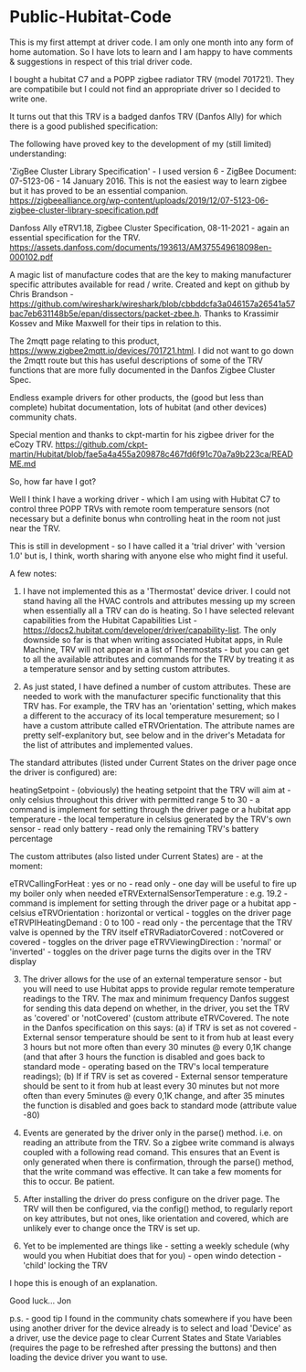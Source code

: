 # Public-Hubitat-Code

This is my first attempt at driver code.  I am only one month into any form of home automation.  So I have lots to learn and I am happy to have comments & suggestions in respect of this trial driver code.

I bought a hubitat C7 and a POPP zigbee radiator TRV (model 701721).  They are compatibile but I could not find an appropriate driver so I decided to write one.

It turns out that this TRV is a badged danfos TRV (Danfos Ally) for which there is a good published specification:

The following have proved key to the development of my (still limited) understanding:
  
'ZigBee Cluster Library Specification' - I used version 6 - ZigBee Document: 07-5123-06 - 14 January 2016.  This is not the easiest way to learn zigbee but it has proved to be an essential companion. https://zigbeealliance.org/wp-content/uploads/2019/12/07-5123-06-zigbee-cluster-library-specification.pdf

 Danfoss Ally eTRV1.18, Zigbee Cluster Specification, 08-11-2021 - again an essential specification for the TRV.  https://assets.danfoss.com/documents/193613/AM375549618098en-000102.pdf
 
A magic list of manufacture codes that are the key to making manufacturer specific attributes available for read / write. Created and kept on github by Chris Brandson -
 https://github.com/wireshark/wireshark/blob/cbbddcfa3a046157a26541a57bac7eb631148b5e/epan/dissectors/packet-zbee.h.  Thanks to Krassimir Kossev and Mike Maxwell for their tips in relation to this.  
 
The 2mqtt page relating to this product, https://www.zigbee2mqtt.io/devices/701721.html. I did not want to go down the 2mqtt route but this has useful descriptions of some of the TRV functions that are more fully documented in the Danfos Zigbee Cluster Spec.

Endless example drivers for other products, the (good but less than complete) hubitat documentation, lots of hubitat (and other devices) community chats.  

Special mention and thanks to ckpt-martin for his zigbee driver for the eCozy TRV. https://github.com/ckpt-martin/Hubitat/blob/fae5a4a455a209878c467fd6f91c70a7a9b223ca/README.md

So, how far have I got?  

Well I think I have a working driver - which I am using with Hubitat C7 to control three POPP TRVs with remote room temperature sensors (not necessary but a definite bonus whn controlling heat in the room not just near the TRV.  

This is still in development - so I have called it a 'trial driver' with 'version 1.0'  but is, I think, worth sharing with anyone else who might find it useful.

A few notes:

1.  I have not implemented this as a 'Thermostat' device driver.  I could not stand having all the HVAC controls and attributes messing up my screen when essentially all a TRV can do is heating.  So I have selected relevant capabilities from the Hubitat Capabilities List - https://docs2.hubitat.com/developer/driver/capability-list.
The only downside so far is that when writing associated Hubitat apps, in Rule Machine, TRV will not appear in a list of Thermostats - but you can get to all the available attributes and commands for the TRV by treating it as a temperature sensor and by setting custom attributes.

2.  As just stated, I have defined a number of custom attributes.  These are needed to work with the manufacturer specific functionality that this TRV has.  For example, the TRV has an 'orientation' setting, which makes a different to the accuracy of its local temperature mesurement; so I have a custom attribute called eTRVOrientation.  The attribute names are pretty self-explanitory but, see below and in the driver's Metadata for the list of attributes and implemented values.

The standard attributes (listed under Current States on the driver page once the driver is configured) are:

heatingSetpoint   - (obviously) the heating setpoint that the TRV will aim at - only celsius throughout this driver with permitted range 5 to 30 
                  - a command is implement for setting through the driver page or a hubitat app
temperature       - the local temperature in celsius generated by the TRV's own sensor - read only
battery           - read only the remaining TRV's battery percentage

The custom attributes (also listed under Current States) are - at the moment: 

eTRVCallingForHeat : yes or no - read only - one day will be useful to fire up my boiler only when needed
eTRVExternalSensorTemperature : e.g. 19.2 - command is implement for setting through the driver page or a hubitat app  - celsius
eTRVOrientation : horizontal or vertical - toggles on the driver page
eTRVPIHeatingDemand : 0 to 100 - read only - the percentage that the TRV valve is openned by the TRV itself
eTRVRadiatorCovered : notCovered or covered - toggles on the driver page
eTRVViewingDirection : 'normal' or 'inverted' - toggles on the driver page  turns the digits over in the TRV display 

3.  The driver allows for the use of an external temperature sensor - but you will need to use Hubitat apps to provide regular remote temperature readings to the TRV. The max and minimum frequency Danfos suggest for sending this data depend on whether, in the driver, you set the TRV as 'covered' or 'notCovered' (custom attribute eTRVCovered.  The note in the Danfos specification on this says: (a) if TRV is set as not covered - External sensor temperature should be sent to it from hub at least every 3 hours but not more often than every 30 minutes @ every 0,1K change (and that after 3 hours the function is disabled and goes back to standard mode - operating based on the TRV's local temperature readings); (b) If if TRV is set as covered - External sensor temperature should be sent to it from hub at least every 30 minutes but not more often than every 5minutes @ every 0,1K change, and after 35 minutes the function is disabled and goes back to standard mode (attribute value -80)

4.  Events are generated by the driver only in the parse() method. i.e. on reading an attribute from the TRV.  So a zigbee write command is always coupled with a following read comand. This ensures that an Event is only generated when there is confirmation, through the parse() method, that the write command was effective.  It can take a few moments for this to occur.  Be patient.

5.  After installing the driver do press configure on the driver page.  The TRV will then be configured, via the config() method, to regularly report on key attributes, but not ones, like orientation and covered, which are unlikely ever to change once the TRV is set up.

6.  Yet to be implemented are things like - setting a weekly schedule (why would you when Hubitiat does that for you) - open windo detection - 'child' locking the TRV

I hope this is enough of an explanation.

Good luck...
Jon

p.s. - good tip I found in the community chats somewhere if you have been using another driver for the device already is to select and load 'Device' as a driver, use the device page to clear Current States and State Variables (requires the page to be refreshed after pressing the buttons) and then loading the device driver you want to use.
